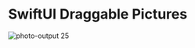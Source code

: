 # SwiftUI Draggable Pictures

![photo-output 25](https://github.com/SwiftieDev/SwiftUI-Draggable-Pictures/assets/156214801/d0a2329f-60c5-4119-9f58-4084f8bb09ee)
